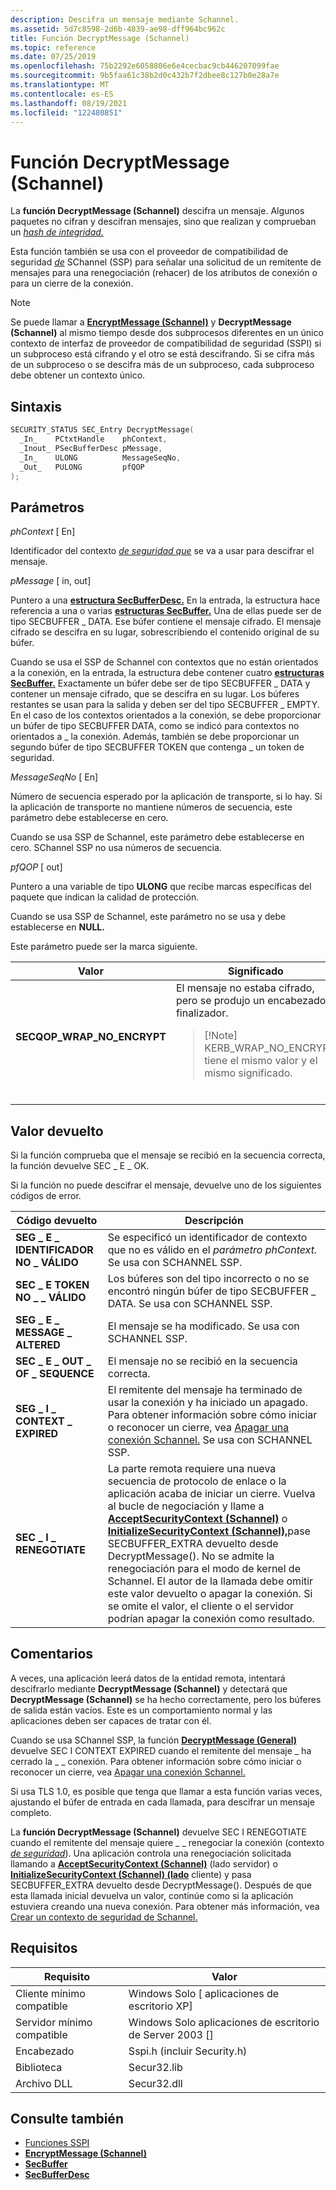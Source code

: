 ```yaml
---
description: Descifra un mensaje mediante Schannel.
ms.assetid: 5d7c8598-2d6b-4839-ae98-dff964bc962c
title: Función DecryptMessage (Schannel)
ms.topic: reference
ms.date: 07/25/2019
ms.openlocfilehash: 75b2292e6058806e6e4cecbac9cb446207099fae
ms.sourcegitcommit: 9b5faa61c38b2d0c432b7f2dbee8c127b0e28a7e
ms.translationtype: MT
ms.contentlocale: es-ES
ms.lasthandoff: 08/19/2021
ms.locfileid: "122480851"
---
```

# <a name="decryptmessage-schannel-function"></a>Función DecryptMessage (Schannel)

La **función DecryptMessage (Schannel)** descifra un mensaje. Algunos paquetes no cifran y descifran mensajes, sino que realizan y comprueban un [*hash de integridad.*](../secgloss/h-gly.md)


Esta función también se usa con el proveedor de compatibilidad de seguridad [*de*](../secgloss/s-gly.md#_SECURITY_SECURITY_SUPPORT_PROVIDER_GLY) SChannel (SSP) para señalar una solicitud de un remitente de mensajes para una renegociación (rehacer) de los atributos de conexión o para un cierre de la conexión.

> [!Note]  
> Se puede llamar a [**EncryptMessage (Schannel)**](encryptmessage--schannel.md) y **DecryptMessage (Schannel)** al mismo tiempo desde dos subprocesos diferentes en un único contexto de interfaz de proveedor de compatibilidad de seguridad [](../secgloss/s-gly.md#_SECURITY_SECURITY_SUPPORT_PROVIDER_INTERFACE_GLY) (SSPI) si un subproceso está cifrando y el otro se está descifrando. Si se cifra más de un subproceso o se descifra más de un subproceso, cada subproceso debe obtener un contexto único.


## <a name="syntax"></a>Sintaxis

```C++
SECURITY_STATUS SEC_Entry DecryptMessage(
  _In_    PCtxtHandle    phContext,
  _Inout_ PSecBufferDesc pMessage,
  _In_    ULONG          MessageSeqNo,
  _Out_   PULONG         pfQOP
);
```

## <a name="parameters"></a>Parámetros

*phContext* \[ En\]


Identificador del contexto [*de seguridad que*](../secgloss/s-gly.md#_SECURITY_SECURITY_CONTEXT_GLY) se va a usar para descifrar el mensaje.

*pMessage* \[ in, out\]

Puntero a una [**estructura SecBufferDesc.**](/windows/win32/api/sspi/ns-sspi-secbufferdesc) En la entrada, la estructura hace referencia a una o varias [**estructuras SecBuffer.**](/windows/win32/api/sspi/ns-sspi-secbuffer) Una de ellas puede ser de tipo SECBUFFER \_ DATA. Ese búfer contiene el mensaje cifrado. El mensaje cifrado se descifra en su lugar, sobrescribiendo el contenido original de su búfer.

Cuando se usa el SSP de Schannel con contextos que no están orientados a la conexión, en la entrada, la estructura debe contener cuatro [**estructuras SecBuffer.**](/windows/win32/api/sspi/ns-sspi-secbuffer) Exactamente un búfer debe ser de tipo SECBUFFER \_ DATA y contener un mensaje cifrado, que se descifra en su lugar. Los búferes restantes se usan para la salida y deben ser del tipo SECBUFFER \_ EMPTY. En el caso de los contextos orientados a la conexión, se debe proporcionar un búfer de tipo SECBUFFER DATA, como se indicó para contextos no orientados a \_ la conexión. Además, también se debe proporcionar un segundo búfer de tipo SECBUFFER TOKEN que contenga \_ un token de seguridad.

*MessageSeqNo* \[ En\]

Número de secuencia esperado por la aplicación de transporte, si lo hay. Si la aplicación de transporte no mantiene números de secuencia, este parámetro debe establecerse en cero.

Cuando se usa SSP de Schannel, este parámetro debe establecerse en cero. SChannel SSP no usa números de secuencia.

*pfQOP* \[ out\]

Puntero a una variable de tipo **ULONG** que recibe marcas específicas del paquete que indican la calidad de protección.

Cuando se usa SSP de Schannel, este parámetro no se usa y debe establecerse en **NULL.**

Este parámetro puede ser la marca siguiente.


| Valor | Significado | 
|-------|---------|
| <span id="SECQOP_WRAP_NO_ENCRYPT"></span><span id="secqop_wrap_no_encrypt"></span><dl><dt><strong>SECQOP_WRAP_NO_ENCRYPT</strong></dt></dl> | El mensaje no estaba cifrado, pero se produjo un encabezado o finalizador.<br /><blockquote>[!Note]<br />KERB_WRAP_NO_ENCRYPT tiene el mismo valor y el mismo significado.</blockquote><br /> | 


## <a name="return-value"></a>Valor devuelto

Si la función comprueba que el mensaje se recibió en la secuencia correcta, la función devuelve SEC \_ E \_ OK.

Si la función no puede descifrar el mensaje, devuelve uno de los siguientes códigos de error.

| Código devuelto                     | Descripción                                                                                                    |
|---------------------------------|----------------------------------------------------------------------------------------------------------------|
| **SEG \_ E \_ IDENTIFICADOR NO \_ VÁLIDO**     | Se especificó un identificador de contexto que no es válido en el *parámetro phContext.* Se usa con SCHANNEL SSP.     |
| **SEC \_ E TOKEN NO \_ \_ VÁLIDO**      | Los búferes son del tipo incorrecto o no se encontró ningún búfer de tipo SECBUFFER \_ DATA. Se usa con SCHANNEL SSP.  |
| **SEG \_ E \_ MESSAGE \_ ALTERED**    | El mensaje se ha modificado. Se usa con SCHANNEL SSP.                                                      |
| **SEC \_ E \_ OUT \_ OF \_ SEQUENCE**   | El mensaje no se recibió en la secuencia correcta.                                                          |
| **SEG \_ I \_ CONTEXT \_ EXPIRED**    | El remitente del mensaje ha terminado de usar la conexión y ha iniciado un apagado. Para obtener información sobre cómo iniciar o reconocer un cierre, vea [Apagar una conexión Schannel.](shutting-down-an-schannel-connection.md) Se usa con SCHANNEL SSP. |
| **SEC \_ I \_ RENEGOTIATE**         | La parte remota requiere una nueva secuencia de protocolo de enlace o la aplicación acaba de iniciar un cierre. Vuelva al bucle de negociación y llame a [**AcceptSecurityContext (Schannel)**](acceptsecuritycontext--schannel.md) o [**InitializeSecurityContext (Schannel),**](initializesecuritycontext--schannel.md)pase SECBUFFER_EXTRA devuelto desde DecryptMessage(). No se admite la renegociación para el modo de kernel de Schannel. El autor de la llamada debe omitir este valor devuelto o apagar la conexión. Si se omite el valor, el cliente o el servidor podrían apagar la conexión como resultado. |


## <a name="remarks"></a>Comentarios

A veces, una aplicación leerá datos de la entidad remota, intentará descifrarlo mediante **DecryptMessage (Schannel)** y detectará que **DecryptMessage (Schannel)** se ha hecho correctamente, pero los búferes de salida están vacíos. Este es un comportamiento normal y las aplicaciones deben ser capaces de tratar con él.

Cuando se usa SChannel SSP, la función [**DecryptMessage (General)**](decryptmessage--general.md) devuelve SEC I CONTEXT EXPIRED cuando el remitente del mensaje \_ ha cerrado la \_ \_ conexión. Para obtener información sobre cómo iniciar o reconocer un cierre, vea [Apagar una conexión Schannel.](shutting-down-an-schannel-connection.md)

Si usa TLS 1.0, es posible que tenga que llamar a esta función varias veces, ajustando el búfer de entrada en cada llamada, para descifrar un mensaje completo.


La **función DecryptMessage (Schannel)** devuelve SEC I RENEGOTIATE cuando el remitente del mensaje quiere \_ \_ renegociar la conexión (contexto [*de seguridad*](../secgloss/s-gly.md)). Una aplicación controla una renegociación solicitada llamando a [**AcceptSecurityContext (Schannel)**](acceptsecuritycontext--schannel.md) (lado servidor) o [**InitializeSecurityContext (Schannel) (lado**](initializesecuritycontext--schannel.md) cliente) y pasa SECBUFFER_EXTRA devuelto desde DecryptMessage(). Después de que esta llamada inicial devuelva un valor, continúe como si la aplicación estuviera creando una nueva conexión. Para obtener más información, vea [Crear un contexto de seguridad de Schannel.](creating-an-schannel-security-context.md)


## <a name="requirements"></a>Requisitos

| Requisito | Valor |
|--------------------------|-------------------------------------------|
| Cliente mínimo compatible | Windows Solo \[ aplicaciones de escritorio XP\]          |
| Servidor mínimo compatible | Windows Solo aplicaciones de escritorio de Server 2003 \[\] |
| Encabezado                   | Sspi.h (incluir Security.h)               |
| Biblioteca                  | Secur32.lib                               |
| Archivo DLL                      | Secur32.dll                               |

## <a name="see-also"></a>Consulte también

- [Funciones SSPI](authentication-functions.md#sspi-functions)
- [**EncryptMessage (Schannel)**](encryptmessage--schannel.md)
- [**SecBuffer**](/windows/win32/api/sspi/ns-sspi-secbuffer)
- [**SecBufferDesc**](/windows/win32/api/sspi/ns-sspi-secbufferdesc)
